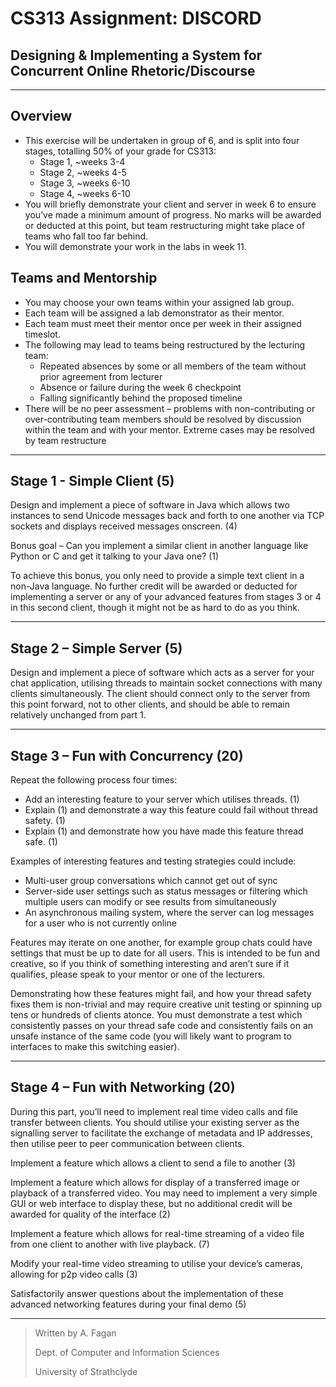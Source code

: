 # CS313 Assignment: DISCORD
## Designing & Implementing a System for Concurrent Online Rhetoric/Discourse

---

## Overview

* This exercise will be undertaken in group of 6, and is split into four stages, totalling 50% of your grade for CS313:
    * Stage 1, ~weeks 3-4
    * Stage 2, ~weeks 4-5
    * Stage 3, ~weeks 6-10
    * Stage 4, ~weeks 6-10
* You will briefly demonstrate your client and server in week 6 to ensure you’ve made a minimum amount of progress. No marks will be awarded or deducted at this point, but team restructuring might take place of teams who fall too far behind.
* You will demonstrate your work in the labs in week 11.

## Teams and Mentorship

* You may choose your own teams within your assigned lab group.
* Each team will be assigned a lab demonstrator as their mentor.
* Each team must meet their mentor once per week in their assigned timeslot.
* The following may lead to teams being restructured by the lecturing team:
  * Repeated absences by some or all members of the team without prior agreement from lecturer
  * Absence or failure during the week 6 checkpoint
  * Falling significantly behind the proposed timeline
* There will be no peer assessment – problems with non-contributing or over-contributing team members should be resolved by discussion within the team and with your mentor. Extreme cases may be resolved by team restructure

---

## Stage 1 - Simple Client (5)

Design and implement a piece of software in Java which allows two instances to send
Unicode messages back and forth to one another via TCP sockets and displays received
messages onscreen. (4)

Bonus goal – Can you implement a similar client in another language like Python or C and
get it talking to your Java one? (1)

To achieve this bonus, you only need to provide a simple text client in a non-Java language.
No further credit will be awarded or deducted for implementing a server or any of your
advanced features from stages 3 or 4 in this second client, though it might not be as hard to
do as you think.

---

## Stage 2 – Simple Server (5)

Design and implement a piece of software which acts as a server for your chat application, utilising threads to maintain socket connections with many clients simultaneously. The client should connect only to the server from this point forward, not to other clients, and should be able to remain relatively unchanged from part 1.

---

## Stage 3 – Fun with Concurrency (20)

Repeat the following process four times:
* Add an interesting feature to your server which utilises threads. (1)
* Explain (1) and demonstrate a way this feature could fail without thread safety. (1)
* Explain (1) and demonstrate how you have made this feature thread safe. (1)

Examples of interesting features and testing strategies could include:
* Multi-user group conversations which cannot get out of sync
* Server-side user settings such as status messages or filtering which multiple users can modify or see results from simultaneously
* An asynchronous mailing system, where the server can log messages for a user who is not currently online

Features may iterate on one another, for example group chats could have settings that must  be up to date for all users. This is intended to be fun and creative, so if you think of something interesting and aren’t sure if it qualifies, please speak to your mentor or one of the lecturers.

Demonstrating how these features might fail, and how your thread safety fixes them is non-trivial and may require creative unit testing or spinning up tens or hundreds of clients atonce. You must demonstrate a test which consistently passes on your thread safe code and consistently fails on an unsafe instance of the same code (you will likely want to program to interfaces to make this switching easier).

---

## Stage 4 – Fun with Networking (20)

During this part, you’ll need to implement real time video calls and file transfer between  clients. You should utilise your existing server as the signalling server to facilitate the exchange of metadata and IP addresses, then utilise peer to peer communication between clients.

Implement a feature which allows a client to send a file to another (3)

Implement a feature which allows for display of a transferred image or playback of a transferred video. You may need to implement a very simple GUI or web interface to display these, but no additional credit will be awarded for quality of the interface (2)

Implement a feature which allows for real-time streaming of a video file from one client to another with live playback. (7)

Modify your real-time video streaming to utilise your device’s cameras, allowing for p2p video calls (3)

Satisfactorily answer questions about the implementation of these advanced networking features during your final demo (5)

---

> Written by A. Fagan
> 
> Dept. of Computer and Information Sciences
> 
> University of Strathclyde